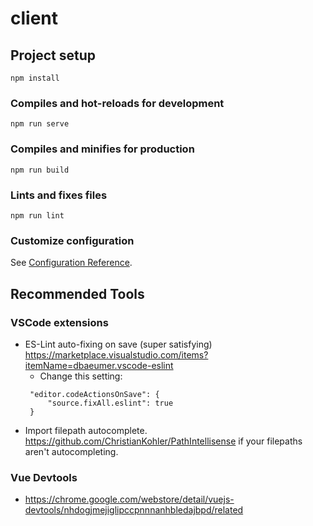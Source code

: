 # client

## Project setup
```
npm install
```

### Compiles and hot-reloads for development
```
npm run serve
```

### Compiles and minifies for production
```
npm run build
```

### Lints and fixes files
```
npm run lint
```
### Customize configuration
See [Configuration Reference](https://cli.vuejs.org/config/).

## Recommended Tools
### VSCode extensions
- ES-Lint auto-fixing on save (super satisfying) https://marketplace.visualstudio.com/items?itemName=dbaeumer.vscode-eslint
   - Change this setting:
   ```
    "editor.codeActionsOnSave": {
        "source.fixAll.eslint": true
    }
   ```  
- Import filepath autocomplete. https://github.com/ChristianKohler/PathIntellisense if your filepaths aren't autocompleting.

### Vue Devtools
- https://chrome.google.com/webstore/detail/vuejs-devtools/nhdogjmejiglipccpnnnanhbledajbpd/related
